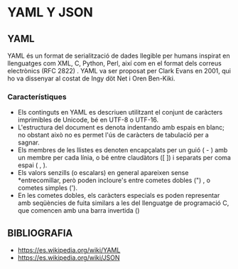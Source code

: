 # YAML Y JSON 

## **YAML**

YAML és un format de serialització de dades llegible per humans inspirat en llenguatges com XML, C, Python, Perl, així
com en el format dels correus electrònics (RFC 2822) . YAML va ser proposat per Clark Evans en 2001, qui ho va
dissenyar al costat de Ingy döt Net i Oren Ben-Kiki.

### **Característiques**

* Els continguts en YAML es descriuen utilitzant el conjunt de caràcters imprimibles de Unicode, bé en UTF-8 o
UTF-16.
* L'estructura del document es denota indentando amb espais en blanc; no obstant això no es permet l'ús de caràcters
de tabulació per a sagnar.
* Els membres de les llistes es denoten encapçalats per un guió ( - ) amb un membre per cada línia, o bé entre
claudàtors ([ ]) i separats per coma espai ( , ).
* Els valors senzills (o escalars) en general apareixen sense *entrecomillar, però poden incloure's entre cometes
dobles (") , o cometes simples (').
* En les cometes dobles, els caràcters especials es poden representar amb seqüències de fuita similars a les del
llenguatge de programació C, que comencen amb una barra invertida (\)



## **BIBLIOGRAFIA**

* https://es.wikipedia.org/wiki/YAML
* https://es.wikipedia.org/wiki/JSON
